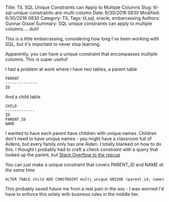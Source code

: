 ﻿Title: TIL SQL Unique Constraints can Apply to Multiple Columns
Slug: til-sql-unique-constraints-are-multi-column
Date: 6/30/2016 0830
Modified: 6/30/2016 0830
Category: TIL
Tags: til,sql, oracle, embarrassing
Authors: Gunnar Gissel
Summary: SQL unique constraints can apply to multiple columns.... duh!


This is a little embarrassing, considering how long I've been working with SQL, but it's important to never stop learning.


Apparently, you can have a unique constraint that encompasses multiple columns.  This is super useful!


I had a problem at work where I have two tables, a parent table


    PARENT
    --------------
    ID


And a child table


    CHILD
    -------------
    ID
    PARENT_ID
    NAME


I wanted to have each parent have children with unique names.  Children don't need to have unique names - you might have a classroom full of Aidens, but every family only has one Aiden.  I totally blanked on how to do this.  I thought I probably had to craft a check constraint with a query that looked up the parent, but [Stack Overflow to the rescue](https://stackoverflow.com/questions/38128466/crafting-a-check-constraint-that-depends-on-another-table/38128515#38128515)


You can just make a unique constraint that covers PARENT_ID and NAME _at the same time_


`ALTER TABLE child ADD CONSTRAINT multi_unique UNIQUE (parent_id, name)`


This probably saved future me from a real pain in the ass - I was worried I'd have to enforce this solely with business rules in the middle tier.